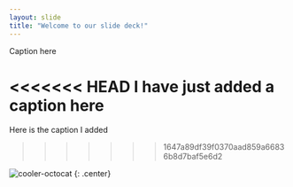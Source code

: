 ```yaml
---
layout: slide
title: "Welcome to our slide deck!"
---
```


Caption here

<<<<<<< HEAD
I have just added a caption here
=======
Here is the caption I added
>>>>>>> 1647a89df39f0370aad859a66836b8d7baf5e6d2

![cooler-octocat](https://octodex.github.com/images/twenty-percent-cooler-octocat.png)
{: .center}
